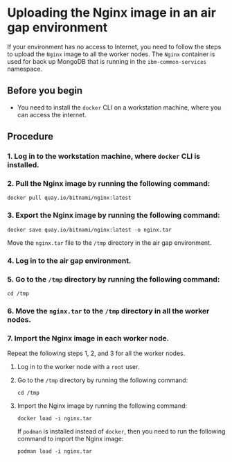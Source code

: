 # Uploading the Nginx image in an air gap environment

If your environment has no access to Internet, you need to follow the steps to upload the `Nginx` image to all the worker nodes. The `Nginx` container is used for back up MongoDB that is running in the `ibm-common-services` namespace.

## Before you begin
- You need to install the `docker` CLI on a workstation machine, where you can access the internet.

## Procedure

### 1. Log in to the workstation machine, where `docker` CLI is installed.


### 2. Pull the Nginx image by running the following command:

```
docker pull quay.io/bitnami/nginx:latest
```

### 3. Export the Nginx image by running the following command:

```
docker save quay.io/bitnami/nginx:latest -o nginx.tar
```

Move the `nginx.tar` file to the `/tmp` directory in the air gap environment. 

### 4. Log in to the air gap environment.

### 5. Go to the `/tmp` directory by running the following command:

```
cd /tmp
```

### 6. Move the `nginx.tar` to the `/tmp` directory in all the worker nodes.

### 7. Import the Nginx image in each worker node.

  Repeat the following steps 1, 2, and 3 for all the worker nodes.

  1. Log in to the worker node with a `root` user.

  2. Go to the `/tmp` directory by running the following command:

     ```
     cd /tmp
     ```
  3. Import the Nginx image by running the following command:

     ```
     docker load -i nginx.tar
     ```

     If `podman` is installed instead of `docker`, then you need to run the following command to import the Nginx image:

     ```
     podman load -i nginx.tar
     ```